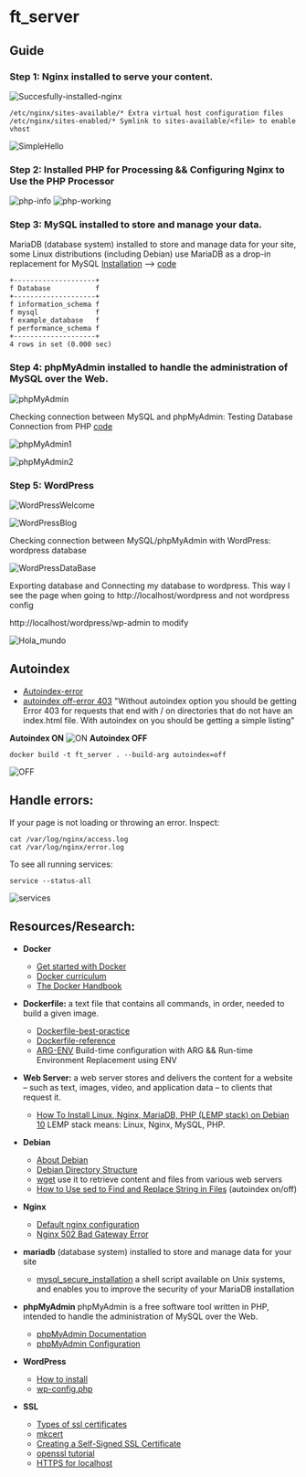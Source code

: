 # ft_server

## Guide

### Step 1: Nginx installed to serve your content.
![Succesfully-installed-nginx](img/nginx.png)
 ```
 /etc/nginx/sites-available/* Extra virtual host configuration files
 /etc/nginx/sites-enabled/* Symlink to sites-available/<file> to enable vhost
 ```
![SimpleHello](img/indexhtml.png)

### Step 2: Installed PHP for Processing && Configuring Nginx to Use the PHP Processor
![php-info](img/php-info.png)
![php-working](img/php.png)
### Step 3: MySQL installed to store and manage your data. 
MariaDB (database system) installed to store and manage data for your site, some Linux distributions (including Debian) use MariaDB as a drop-in replacement for MySQL
[Installation](https://www.digitalocean.com/community/tutorials/how-to-install-linux-nginx-mariadb-php-lemp-stack-on-debian-10#step-2-%E2%80%94-installing-mariadb) --> [code](img/mariadb.png)
```
+--------------------+
f Database           f
+--------------------+
f information_schema f
f mysql              f
f example_database   f
f performance_schema f
+--------------------+
4 rows in set (0.000 sec)
```
### Step 4: phpMyAdmin installed to handle the administration of MySQL over the Web.
![phpMyAdmin](img/phpMyAdminIndex.png)

Checking connection between MySQL and phpMyAdmin: Testing Database Connection from PHP [code](img/display_db_table.php)

![phpMyAdmin1](img/connectionMySQLphpMyAdmin.png)

![phpMyAdmin2](img/connectionMySQLphpMyAdmin2.png)

### Step 5: WordPress
![WordPressWelcome](img/wordpress_welcome.png)

![WordPressBlog](img/wordpress_blog.png)

Checking connection between MySQL/phpMyAdmin with WordPress: wordpress database

![WordPressDataBase](img/wordpress_database.png)

Exporting database and Connecting my database to wordpress. This way I see the page when going to http://localhost/wordpress and not wordpress config

http://localhost/wordpress/wp-admin to modify

![Hola_mundo](img/Hola_mundo.png)

## Autoindex
  * [Autoindex-error](https://serverfault.com/questions/940276/force-nginx-to-always-autoindex-and-ignore-index-html-files)
  * [autoindex off-error 403](https://stackoverflow.com/questions/10663248/how-to-configure-nginx-to-enable-kinda-file-browser-mode)
"Without autoindex option you should be getting Error 403 for requests that end with / on directories that do not have an index.html file. With autoindex on you should be getting a simple listing"

**Autoindex ON**
![ON](img/autoindex_on.png)
**Autoindex OFF**
``` 
docker build -t ft_server . --build-arg autoindex=off
```
![OFF](img/autoindex_off.png)
## Handle errors:

If your page is not loading or throwing an error. Inspect:
``` 
cat /var/log/nginx/access.log
cat /var/log/nginx/error.log
```
To see all running services:

```
service --status-all 
```

![services](img/services.png)

## Resources/Research:
* **Docker**
  * [Get started with Docker](https://docs.docker.com/get-started/)
  * [Docker curriculum](https://docker-curriculum.com/)
  * [The Docker Handbook](https://www.freecodecamp.org/news/the-docker-handbook/)

* **Dockerfile:** a text file that contains all commands, in order, needed to build a given image.
  * [Dockerfile-best-practice](https://docs.docker.com/develop/develop-images/dockerfile_best-practices/)
  * [Dockerfile-reference](https://docs.docker.com/engine/reference/builder/)
  * [ARG-ENV](https://vsupalov.com/docker-arg-env-variable-guide/) Build-time configuration with ARG && Run-time Environment Replacement using ENV 

* **Web Server:** a web server stores and delivers the content for a website – such as text, images, video, and application data – to clients that request it.
  * [How To Install Linux, Nginx, MariaDB, PHP (LEMP stack) on Debian 10](https://www.digitalocean.com/community/tutorials/how-to-install-linux-nginx-mariadb-php-lemp-stack-on-debian-10)
   LEMP stack means: Linux, Nginx, MySQL, PHP.

* **Debian**
  * [About Debian](https://www.debian.org/intro/about)
  * [Debian Directory Structure](https://wiki.debian.org/Nginx/DirectoryStructure)
  * [wget](https://www.gnu.org/software/wget/) use it to retrieve content and files from various web servers
  * [How to Use sed to Find and Replace String in Files](https://linuxize.com/post/how-to-use-sed-to-find-and-replace-string-in-files/) (autoindex on/off)

* **Nginx**
  * [Default nginx configuration](img/default)
  * [Nginx 502 Bad Gateway Error](https://ibcomputing.com/nginx-502-bad-gateway-error/)

* **mariadb** (database system) installed to store and manage data for your site
  * [mysql_secure_installation](https://mariadb.com/kb/en/mysql_secure_installation/) a shell script available on Unix systems, and enables you to improve the security of your MariaDB installation

* **phpMyAdmin** phpMyAdmin is a free software tool written in PHP, intended to handle the administration of MySQL over the Web.
  * [phpMyAdmin Documentation](https://docs.phpmyadmin.net/en/latest/)
  * [phpMyAdmin Configuration](https://docs.phpmyadmin.net/en/latest/config.html#)

* **WordPress**  
  * [How to install](https://wordpress.org/support/article/how-to-install-wordpress/)
  * [wp-config.php](https://wordpress.org/support/article/editing-wp-config-php/)

* **SSL**
  * [Types of ssl certificates](https://phoenixnap.com/kb/types-of-ssl-certificates)
  * [mkcert](https://github.com/FiloSottile/mkcert/)
  * [Creating a Self-Signed SSL Certificate](https://linuxize.com/post/creating-a-self-signed-ssl-certificate/)
  * [openssl tutorial](https://phoenixnap.com/kb/openssl-tutorial-ssl-certificates-private-keys-csrs)
  * [HTTPS for localhost](https://www.freecodecamp.org/news/how-to-get-https-working-on-your-local-development-environment-in-5-minutes-7af615770eec/)
